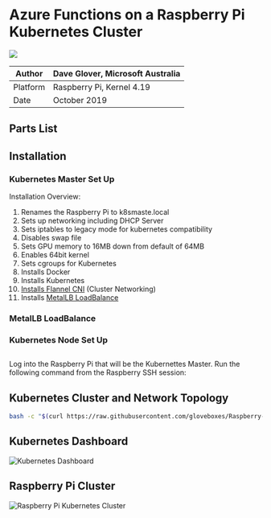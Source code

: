# Azure Functions on a Raspberry Pi Kubernetes Cluster

![](https://raw.githubusercontent.com/gloveboxes/Raspberry-Pi-Kubernetes-Cluster/master/Resources/network.png)

|Author|Dave Glover, Microsoft Australia|
|----|---|
|Platform| Raspberry Pi, Kernel 4.19|
|Date|October 2019|

## Parts List

## Installation

### Kubernetes Master Set Up

Installation Overview:

1. Renames the Raspberry Pi to k8smaste.local
2. Sets up networking including DHCP Server
3. Sets iptables to legacy mode for kubernetes compatibility
4. Disables swap file
5. Sets GPU memory to 16MB down from default of 64MB
6. Enables 64bit kernel
7. Sets cgroups for Kubernetes
8. Installs Docker
9. Installs Kubernetes
10. [Installs Flannel CNI](https://kubernetes.io/docs/concepts/cluster-administration/networking/#the-kubernetes-network-model) (Cluster Networking)
11. Installs [MetalLB LoadBalance](https://metallb.universe.tf/)

### MetalLB LoadBalance



### Kubernetes Node Set Up

## 

Log into the Raspberry Pi that will be the Kubernettes Master. Run the following command from the Raspberry SSH session:

## Kubernetes Cluster and Network Topology

```bash
bash -c "$(curl https://raw.githubusercontent.com/gloveboxes/Raspberry-Pi-Kubernetes-Cluster/master/setup.sh)"
```

## Kubernetes Dashboard

![Kubernetes Dashboard](https://raw.githubusercontent.com/gloveboxes/RaspberryPiKubernetesCluster/master/Resources/KubernetesDashboard.png)

## Raspberry Pi Cluster

![Raspberry Pi Kubernetes Cluster](https://raw.githubusercontent.com/gloveboxes/RaspberryPiKubernetesCluster/master/Resources/rpi-kube-cluster.jpg)
